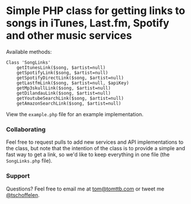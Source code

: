 # Simple PHP class for getting links to songs in iTunes, Last.fm, Spotify and other music services


Available methods:

```
Class 'SongLinks'
	getItunesLink($song, $artist=null)
	getSpotifyLink($song, $artist=null)
	getSpotifyDirectLink($song, $artist=null)
	getLastfmLink($song, $artist=null, $apiKey)
	getMp3skullLink($song, $artist=null)
	getDilandauLink($song, $artist=null)
	getYoutubeSearchLink($song, $artist=null)
	getAmazonSearchLink($song, $artist=null)
```
View the `example.php` file for an example implementation.

### Collaborating
Feel free to request pulls to add new services and API implementations to the class, but note that the intention of the class is to provide a simple and fast way to get a link, so we'd like to keep everything in one file (the `SongLinks.php` file).

### Support
Questions? Feel free to email me at tom@tomttb.com or tweet me [@tschoffelen](http://www.twitter.com/tschoffelen).